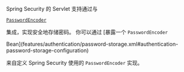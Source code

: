 Spring Security 的 Servlet 支持通过与
[`PasswordEncoder`](features/authentication/password-storage.xml#authentication-password-storage)
集成，实现安全地存储密码。 你可以通过 [暴露一个 `PasswordEncoder`
Bean](features/authentication/password-storage.xml#authentication-password-storage-configuration)
来自定义 Spring Security 使用的 `PasswordEncoder` 实现。
